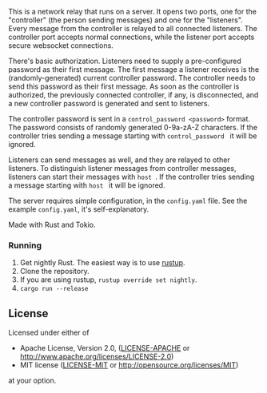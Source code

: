 This is a network relay that runs on a server. It opens two ports, one for the "controller" (the person sending messages) and one for the "listeners". Every message from the controller is relayed to all connected listeners. The controller port accepts normal connections, while the listener port accepts secure websocket connections.

There's basic authorization. Listeners need to supply a pre-configured password as their first message. The first message a listener receives is the (randomly-generated) current controller password. The controller needs to send this password as their first message. As soon as the controller is authorized, the previously connected controller, if any, is disconnected, and a new controller password is generated and sent to listeners.

The controller password is sent in a `control_password <password>` format. The password consists of randomly generated 0-9a-zA-Z characters. If the controller tries sending a message starting with `control_password ` it will be ignored.

Listeners can send messages as well, and they are relayed to other listeners. To distinguish listener messages from controller messages, listeners can start their messages with `host `. If the controller tries sending a message starting with `host ` it will be ignored.

The server requires simple configuration, in the `config.yaml` file. See the example `config.yaml`, it's self-explanatory.

Made with Rust and Tokio.

### Running
1. Get nightly Rust. The easiest way is to use [rustup](https://rustup.rs/).
2. Clone the repository.
3. If you are using rustup, `rustup override set nightly`.
4. `cargo run --release`

## License

Licensed under either of

* Apache License, Version 2.0, ([LICENSE-APACHE](LICENSE-APACHE) or http://www.apache.org/licenses/LICENSE-2.0)
* MIT license ([LICENSE-MIT](LICENSE-MIT) or http://opensource.org/licenses/MIT)

at your option.
